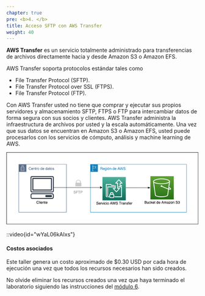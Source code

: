 ```yaml
---
chapter: true
pre: <b>4. </b>
title: Acceso SFTP con AWS Transfer
weight: 40
---
```

**AWS Transfer** es un servicio totalmente administrado para transferencias de archivos directamente hacia y desde Amazon S3 o Amazon EFS. 

AWS Transfer soporta protocolos estándar tales como

* File Transfer Protocol (SFTP). 
* File Transfer Protocol over SSL (FTPS).
* File Transfer Protocol (FTP).

Con AWS Transfer usted no tiene que comprar y ejecutar sus propios servidores y almacenamiento SFTP, FTPS o FTP para intercambiar datos de forma segura con sus socios y clientes. AWS Transfer administra la infraestructura de archivos por usted y la escala automáticamente. Una vez que sus datos se encuentran en Amazon S3 o Amazon EFS, usted puede procesarlos con los servicios de cómputo, análisis y machine learning de AWS.

![Diagrama](/static/images/tr/diagrama.png)

::video{id="wYaL06kAIxs"}

#### Costos asociados

Este taller genera un costo aproximado de $0.30 USD por cada hora de ejecución una vez que todos los recursos necesarios han sido creados.

No olvide eliminar los recursos creados una vez que haya terminado el laboratorio siguiendo las instrucciones del [módulo 6](/40_transfer/60_eliminar).
